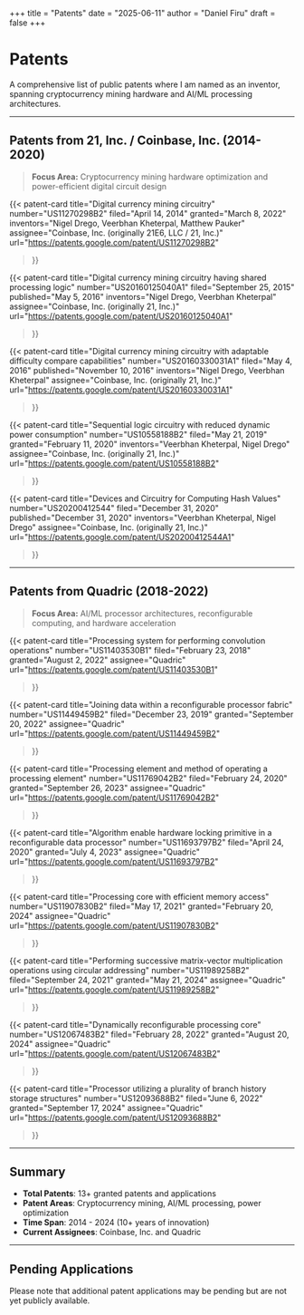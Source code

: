 +++
title = "Patents"
date = "2025-06-11"
author = "Daniel Firu"
draft = false
+++

# Patents

A comprehensive list of public patents where I am named as an inventor, spanning cryptocurrency mining hardware and AI/ML processing architectures.

---

## Patents from 21, Inc. / Coinbase, Inc. (2014-2020)

> **Focus Area:** Cryptocurrency mining hardware optimization and power-efficient digital circuit design

{{< patent-card 
    title="Digital currency mining circuitry"
    number="US11270298B2"
    filed="April 14, 2014"
    granted="March 8, 2022"
    inventors="Nigel Drego, Veerbhan Kheterpal, Matthew Pauker"
    assignee="Coinbase, Inc. (originally 21E6, LLC / 21, Inc.)"
    url="https://patents.google.com/patent/US11270298B2"
>}}

{{< patent-card 
    title="Digital currency mining circuitry having shared processing logic"
    number="US20160125040A1"
    filed="September 25, 2015"
    published="May 5, 2016"
    inventors="Nigel Drego, Veerbhan Kheterpal"
    assignee="Coinbase, Inc. (originally 21, Inc.)"
    url="https://patents.google.com/patent/US20160125040A1"
>}}

{{< patent-card 
    title="Digital currency mining circuitry with adaptable difficulty compare capabilities"
    number="US20160330031A1"
    filed="May 4, 2016"
    published="November 10, 2016"
    inventors="Nigel Drego, Veerbhan Kheterpal"
    assignee="Coinbase, Inc. (originally 21, Inc.)"
    url="https://patents.google.com/patent/US20160330031A1"
>}}

{{< patent-card 
    title="Sequential logic circuitry with reduced dynamic power consumption"
    number="US10558188B2"
    filed="May 21, 2019"
    granted="February 11, 2020"
    inventors="Veerbhan Kheterpal, Nigel Drego"
    assignee="Coinbase, Inc. (originally 21, Inc.)"
    url="https://patents.google.com/patent/US10558188B2"
>}}

{{< patent-card 
    title="Devices and Circuitry for Computing Hash Values"
    number="US20200412544"
    filed="December 31, 2020"
    published="December 31, 2020"
    inventors="Veerbhan Kheterpal, Nigel Drego"
    assignee="Coinbase, Inc. (originally 21, Inc.)"
    url="https://patents.google.com/patent/US20200412544A1"
>}}

---

## Patents from Quadric (2018-2022)

> **Focus Area:** AI/ML processor architectures, reconfigurable computing, and hardware acceleration

{{< patent-card 
    title="Processing system for performing convolution operations"
    number="US11403530B1"
    filed="February 23, 2018"
    granted="August 2, 2022"
    assignee="Quadric"
    url="https://patents.google.com/patent/US11403530B1"
>}}

{{< patent-card 
    title="Joining data within a reconfigurable processor fabric"
    number="US11449459B2"
    filed="December 23, 2019"
    granted="September 20, 2022"
    assignee="Quadric"
    url="https://patents.google.com/patent/US11449459B2"
>}}

{{< patent-card 
    title="Processing element and method of operating a processing element"
    number="US11769042B2"
    filed="February 24, 2020"
    granted="September 26, 2023"
    assignee="Quadric"
    url="https://patents.google.com/patent/US11769042B2"
>}}

{{< patent-card 
    title="Algorithm enable hardware locking primitive in a reconfigurable data processor"
    number="US11693797B2"
    filed="April 24, 2020"
    granted="July 4, 2023"
    assignee="Quadric"
    url="https://patents.google.com/patent/US11693797B2"
>}}

{{< patent-card 
    title="Processing core with efficient memory access"
    number="US11907830B2"
    filed="May 17, 2021"
    granted="February 20, 2024"
    assignee="Quadric"
    url="https://patents.google.com/patent/US11907830B2"
>}}

{{< patent-card 
    title="Performing successive matrix-vector multiplication operations using circular addressing"
    number="US11989258B2"
    filed="September 24, 2021"
    granted="May 21, 2024"
    assignee="Quadric"
    url="https://patents.google.com/patent/US11989258B2"
>}}

{{< patent-card 
    title="Dynamically reconfigurable processing core"
    number="US12067483B2"
    filed="February 28, 2022"
    granted="August 20, 2024"
    assignee="Quadric"
    url="https://patents.google.com/patent/US12067483B2"
>}}

{{< patent-card 
    title="Processor utilizing a plurality of branch history storage structures"
    number="US12093688B2"
    filed="June 6, 2022"
    granted="September 17, 2024"
    assignee="Quadric"
    url="https://patents.google.com/patent/US12093688B2"
>}}

---

## Summary

- **Total Patents**: 13+ granted patents and applications
- **Patent Areas**: Cryptocurrency mining, AI/ML processing, power optimization
- **Time Span**: 2014 - 2024 (10+ years of innovation)
- **Current Assignees**: Coinbase, Inc. and Quadric

---

## Pending Applications

Please note that additional patent applications may be pending but are not yet publicly available.